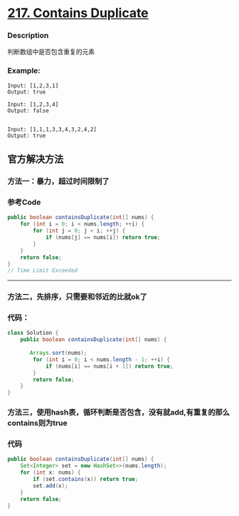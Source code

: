 # [217. Contains Duplicate](https://leetcode.com/problems/contains-duplicate/description/)


### Description

判断数组中是否包含重复的元素



### Example:
 

    Input: [1,2,3,1]
    Output: true

    Input: [1,2,3,4]
    Output: false


    Input: [1,1,1,3,3,4,3,2,4,2]
    Output: true


## 官方解决方法


### 方法一：暴力，超过时间限制了


### 参考Code

```java
public boolean containsDuplicate(int[] nums) {
    for (int i = 0; i < nums.length; ++i) {
        for (int j = 0; j < i; ++j) {
            if (nums[j] == nums[i]) return true;  
        }
    }
    return false;
}
// Time Limit Exceeded
```


------

### 方法二，先排序，只需要和邻近的比就ok了

### 代码：

```java
class Solution {
    public boolean containsDuplicate(int[] nums) {
      
       Arrays.sort(nums);
        for (int i = 0; i < nums.length - 1; ++i) {
            if (nums[i] == nums[i + 1]) return true;
        }
        return false;
    }
}
```

### 方法三，使用hash表，循环判断是否包含，没有就add,有重复的那么contains则为true

### 代码

```java
public boolean containsDuplicate(int[] nums) {
    Set<Integer> set = new HashSet<>(nums.length);
    for (int x: nums) {
        if (set.contains(x)) return true;
        set.add(x);
    }
    return false;
}
```